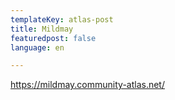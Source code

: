```yaml
---
templateKey: atlas-post
title: Mildmay
featuredpost: false
language: en

---
```

<!-- end -->

https://mildmay.community-atlas.net/
